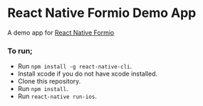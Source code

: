 # React Native Formio Demo App

A demo app for [React Native Formio](https://github.com/formio/react-native-formio)

### To run;

- Run `npm install -g react-native-cli`.
- Install xcode if you do not have xcode installed.
- Clone this repository.
- Run `npm install`.
- Run `react-native run-ios`.
